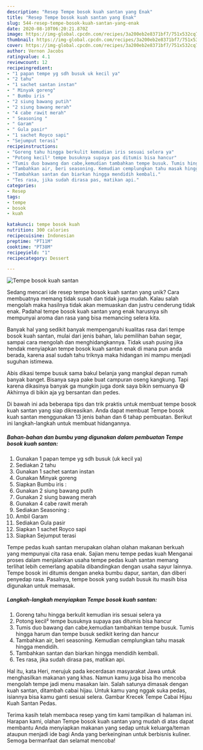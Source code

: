 ```yaml
---
description: "Resep Tempe bosok kuah santan yang Enak"
title: "Resep Tempe bosok kuah santan yang Enak"
slug: 544-resep-tempe-bosok-kuah-santan-yang-enak
date: 2020-08-10T06:20:21.870Z
image: https://img-global.cpcdn.com/recipes/3a200eb2e8371bf7/751x532cq70/tempe-bosok-kuah-santan-foto-resep-utama.jpg
thumbnail: https://img-global.cpcdn.com/recipes/3a200eb2e8371bf7/751x532cq70/tempe-bosok-kuah-santan-foto-resep-utama.jpg
cover: https://img-global.cpcdn.com/recipes/3a200eb2e8371bf7/751x532cq70/tempe-bosok-kuah-santan-foto-resep-utama.jpg
author: Vernon Jacobs
ratingvalue: 4.1
reviewcount: 12
recipeingredient:
- "1 papan tempe yg sdh busuk uk kecil ya"
- "2 tahu"
- "1 sachet santan instan"
- " Minyak goreng"
- " Bumbu iris "
- "2 siung bawang putih"
- "2 siung bawang merah"
- "4 cabe rawit merah"
- " Seasoning "
- " Garam"
- " Gula pasir"
- "1 sachet Royco sapi"
- "Sejumput terasi"
recipeinstructions:
- "Goreng tahu hingga berkulit kemudian iris sesuai selera ya"
- "Potong kecil² tempe busuknya supaya pas ditumis bisa hancur"
- "Tumis duo bawang dan cabe,kemudian tambahkan tempe busuk. Tumis hingga harum dan tempe busuk sedikit kering dan hancur"
- "Tambahkan air, beri seasoning. Kemudian cemplungkan tahu masak hingga mendidih."
- "Tambahkan santan dan biarkan hingga mendidih kembali."
- "Tes rasa, jika sudah dirasa pas, matikan api."
categories:
- Resep
tags:
- tempe
- bosok
- kuah

katakunci: tempe bosok kuah 
nutrition: 300 calories
recipecuisine: Indonesian
preptime: "PT11M"
cooktime: "PT38M"
recipeyield: "1"
recipecategory: Dessert

---
```



![Tempe bosok kuah santan](https://img-global.cpcdn.com/recipes/3a200eb2e8371bf7/751x532cq70/tempe-bosok-kuah-santan-foto-resep-utama.jpg)

Sedang mencari ide resep tempe bosok kuah santan yang unik? Cara membuatnya memang tidak susah dan tidak juga mudah. Kalau salah mengolah maka hasilnya tidak akan memuaskan dan justru cenderung tidak enak. Padahal tempe bosok kuah santan yang enak harusnya sih mempunyai aroma dan rasa yang bisa memancing selera kita.

Banyak hal yang sedikit banyak mempengaruhi kualitas rasa dari tempe bosok kuah santan, mulai dari jenis bahan, lalu pemilihan bahan segar, sampai cara mengolah dan menghidangkannya. Tidak usah pusing jika hendak menyiapkan tempe bosok kuah santan enak di mana pun anda berada, karena asal sudah tahu triknya maka hidangan ini mampu menjadi suguhan istimewa.

Abis dikasi tempe busuk sama bakul belanja yang mangkal depan rumah banyak banget. Bisanya saya pake buat campuran oseng kangkung. Tapi karena dikasinya banyak ga mungkin juga donk saya bikin semuanya 😅 Akhirnya di bikin aja yg bersantan dan pedes.


Di bawah ini ada beberapa tips dan trik praktis untuk membuat tempe bosok kuah santan yang siap dikreasikan. Anda dapat membuat Tempe bosok kuah santan menggunakan 13 jenis bahan dan 6 tahap pembuatan. Berikut ini langkah-langkah untuk membuat hidangannya.

<!--inarticleads1-->

##### Bahan-bahan dan bumbu yang digunakan dalam pembuatan Tempe bosok kuah santan:

1. Gunakan 1 papan tempe yg sdh busuk (uk kecil ya)
1. Sediakan 2 tahu
1. Gunakan 1 sachet santan instan
1. Gunakan  Minyak goreng
1. Siapkan  Bumbu iris :
1. Gunakan 2 siung bawang putih
1. Gunakan 2 siung bawang merah
1. Gunakan 4 cabe rawit merah
1. Sediakan  Seasoning :
1. Ambil  Garam
1. Sediakan  Gula pasir
1. Siapkan 1 sachet Royco sapi
1. Siapkan Sejumput terasi


Tempe pedas kuah santan merupakan olahan olahan makanan berkuah yang mempunyai cita rasa enak. Sajian menu tempe pedas kuah Menganai proses dalam menjalankan usaha tempe pedas kuah santan memang terlihat lebih cemerlang apabila dibandingkan dengan usaha sayur lainnya. Tempe bosok ini ditumis dengan aneka bumbu dapur, santan, dan diberi penyedap rasa. Pasalnya, tempe bosok yang sudah busuk itu masih bisa digunakan untuk memasak. 

<!--inarticleads2-->

##### Langkah-langkah menyiapkan Tempe bosok kuah santan:

1. Goreng tahu hingga berkulit kemudian iris sesuai selera ya
1. Potong kecil² tempe busuknya supaya pas ditumis bisa hancur
1. Tumis duo bawang dan cabe,kemudian tambahkan tempe busuk. Tumis hingga harum dan tempe busuk sedikit kering dan hancur
1. Tambahkan air, beri seasoning. Kemudian cemplungkan tahu masak hingga mendidih.
1. Tambahkan santan dan biarkan hingga mendidih kembali.
1. Tes rasa, jika sudah dirasa pas, matikan api.


Hal itu, kata Heri, merujuk pada kecerdasan masyarakat Jawa untuk menghasilkan makanan yang khas. Namun kamu juga bisa lho mencoba mengolah tempe jadi menu masakan lain. Salah satunya dimasak dengan kuah santan, ditambah cabai hijau. Untuk kamu yang nggak suka pedas, isiannya bisa kamu ganti sesuai selera. Gambar Krecek Tempe Cabai Hijau Kuah Santan Pedas. 

Terima kasih telah membaca resep yang tim kami tampilkan di halaman ini. Harapan kami, olahan Tempe bosok kuah santan yang mudah di atas dapat membantu Anda menyiapkan makanan yang sedap untuk keluarga/teman ataupun menjadi ide bagi Anda yang berkeinginan untuk berbisnis kuliner. Semoga bermanfaat dan selamat mencoba!
